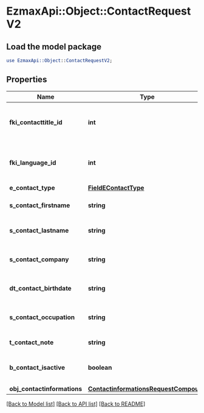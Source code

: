 # EzmaxApi::Object::ContactRequestV2

## Load the model package
```perl
use EzmaxApi::Object::ContactRequestV2;
```

## Properties
Name | Type | Description | Notes
------------ | ------------- | ------------- | -------------
**fki_contacttitle_id** | **int** | The unique ID of the Contacttitle.  Valid values:  |Value|Description| |-|-| |1|Ms.| |2|Mr.| |4|(Blank)| |5|Me (For Notaries)| | 
**fki_language_id** | **int** | The unique ID of the Language.  Valid values:  |Value|Description| |-|-| |1|French| |2|English| | 
**e_contact_type** | [**FieldEContactType**](FieldEContactType.md) |  | 
**s_contact_firstname** | **string** | The First name of the contact | 
**s_contact_lastname** | **string** | The Last name of the contact | 
**s_contact_company** | **string** | The Company name of the contact | [optional] 
**dt_contact_birthdate** | **string** | The Birth Date of the contact | [optional] 
**s_contact_occupation** | **string** | The occupation of the Contact | [optional] 
**t_contact_note** | **string** | The note of the Contact | [optional] 
**b_contact_isactive** | **boolean** | Whether the contact is active or not | [optional] 
**obj_contactinformations** | [**ContactinformationsRequestCompound**](ContactinformationsRequestCompound.md) |  | 

[[Back to Model list]](../README.md#documentation-for-models) [[Back to API list]](../README.md#documentation-for-api-endpoints) [[Back to README]](../README.md)


